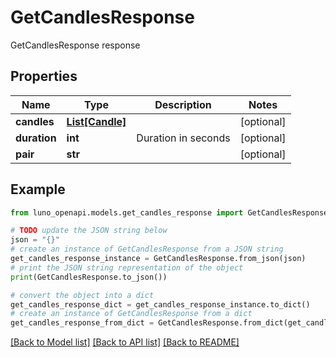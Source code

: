 # GetCandlesResponse

GetCandlesResponse response

## Properties

Name | Type | Description | Notes
------------ | ------------- | ------------- | -------------
**candles** | [**List[Candle]**](Candle.md) |  | [optional] 
**duration** | **int** | Duration in seconds | [optional] 
**pair** | **str** |  | [optional] 

## Example

```python
from luno_openapi.models.get_candles_response import GetCandlesResponse

# TODO update the JSON string below
json = "{}"
# create an instance of GetCandlesResponse from a JSON string
get_candles_response_instance = GetCandlesResponse.from_json(json)
# print the JSON string representation of the object
print(GetCandlesResponse.to_json())

# convert the object into a dict
get_candles_response_dict = get_candles_response_instance.to_dict()
# create an instance of GetCandlesResponse from a dict
get_candles_response_from_dict = GetCandlesResponse.from_dict(get_candles_response_dict)
```
[[Back to Model list]](../README.md#documentation-for-models) [[Back to API list]](../README.md#documentation-for-api-endpoints) [[Back to README]](../README.md)


